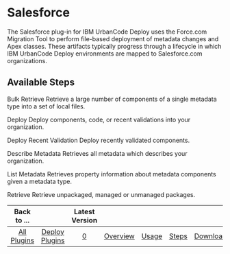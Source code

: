 
Salesforce
==========

The Salesforce plug-in for IBM UrbanCode Deploy uses the Force.com Migration Tool to perform file-based deployment of metadata changes and Apex classes. These artifacts typically progress through a lifecycle in which IBM UrbanCode Deploy environments are mapped to Salesforce.com organizations.


Available Steps
---------------

Bulk Retrieve Retrieve a large number of components of a single metadata type into a set of local files.

Deploy Deploy components, code, or recent validations into your organization.

Deploy Recent Validation Deploy recently validated components.

Describe Metadata Retrieves all metadata which describes your organization.

List Metadata Retrieves property information about metadata components given a metadata type.

Retrieve Retrieve unpackaged, managed or unmanaged packages.



|Back to ...||Latest Version|||||
| :---: | :---: | :---: | :---: | :---: | :---: | :---: |
|[All Plugins](../../index.md)|[Deploy Plugins](../README.md)|[0]()|[Overview](overview.md)|[Usage](usage.md)|[Steps](steps.md)|[Downloads](downloads.md)|
